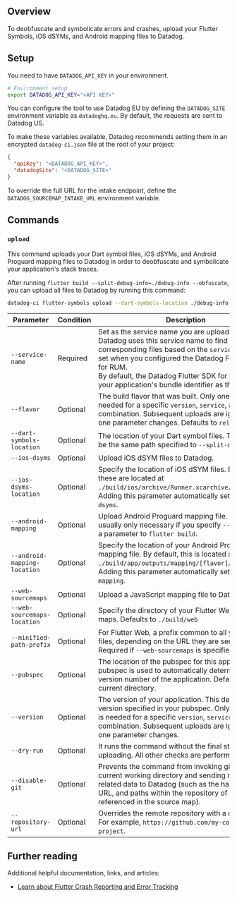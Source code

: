 ## Overview

To deobfuscate and symbolicate errors and crashes, upload your Flutter Symbols, iOS dSYMs, and Android mapping files to Datadog.

## Setup

You need to have `DATADOG_API_KEY` in your environment.

```bash
# Environment setup
export DATADOG_API_KEY="<API KEY>"
```

You can configure the tool to use Datadog EU by defining the `DATADOG_SITE` environment variable as `datadoghq.eu`. By default, the requests are sent to Datadog US.

To make these variables available, Datadog recommends setting them in an encrypted `datadog-ci.json` file at the root of your project:

```json
{
  "apiKey": "<DATADOG_API_KEY>",
  "datadogSite": "<DATADOG_SITE>"
}
```

To override the full URL for the intake endpoint, define the `DATADOG_SOURCEMAP_INTAKE_URL` environment variable.

## Commands

### `upload`

This command uploads your Dart symbol files, iOS dSYMs, and Android Proguard mapping files to Datadog in order to deobfuscate and symbolicate your application's stack traces.

After running `flutter build --split-debug-info=./debug-info --obfuscate`, you can upload all files to Datadog by running this command: 

```bash
datadog-ci flutter-symbols upload --dart-symbols-location ./debug-info --service-name com.companyname.application --ios-dsyms --android-mapping
```

| Parameter                    | Condition | Description                                                                                                                                                                                                                                                                                                      |
| ---------------------------- | --------- | ---------------------------------------------------------------------------------------------------------------------------------------------------------------------------------------------------------------------------------------------------------------------------------------------------------------- |
| `--service-name`             | Required  | Set as the service name you are uploading files for. Datadog uses this service name to find corresponding files based on the `service` options set when you configured the Datadog Flutter SDK for RUM.<br>By default, the Datadog Flutter SDK for RUM uses your application's bundle identifier as the service. |
| `--flavor`                   | Optional  | The build flavor that was built. Only one upload is needed for a specific `version`, `service`, and `flavor` combination. Subsequent uploads are ignored until one parameter changes. Defaults to `release`.                                                                                                     |
| `--dart-symbols-location`    | Optional  | The location of your Dart symbol files. This should be the same path specified to `--split-debug-info`.                                                                                                                                                                                                          |
| `--ios-dsyms`                | Optional  | Upload iOS dSYM files to Datadog.                                                                                                                                                                                                                                                                                |
| `--ios-dsyms-location`       | Optional  | Specify the location of iOS dSYM files. By default, these are located at `./build/ios/archive/Runner.xcarchive/dSYMs`. Adding this parameter automatically sets `--ios-dsyms`.                                                                                                                                   |
| `--android-mapping`          | Optional  | Upload Android Proguard mapping file. This is usually only necessary if you specify `--obfuscate` as a parameter to `flutter build`.                                                                                                                                                                             |
| `--android-mapping-location` | Optional  | Specify the location of your Android Proguard mapping file. By default, this is located at `./build/app/outputs/mapping/[flavor]/mapping.txt`. Adding this parameter automatically sets `--android-mapping`.                                                                                                     |
| `--web-sourcemaps`           | Optional  | Upload a JavaScript mapping file to Datadog.                                                                                                                                                                                                                                                                     |
| `--web-sourcemaps-location`  | Optional  | Specify the directory of your Flutter Web source maps. Defaults to `./build/web`                                                                                                                                                                                                                                 |
| `--minified-path-prefix`     | Optional  | For Flutter Web, a prefix common to all your source files, depending on the URL they are served from. Required if `--web-sourcemaps` is specified                                                                                                                                                                |
| `--pubspec`                  | Optional  | The location of the pubspec for this application. The pubspec is used to automatically determine the version number of the application. Defaults to the current directory.                                                                                                                                       |
| `--version`                  | Optional  | The version of your application. This defaults to the version specified in your pubspec. Only one upload is needed for a specific `version`, `service`, and `flavor` combination. Subsequent uploads are ignored until one parameter changes.                                                                    |
| `--dry-run`                  | Optional  | It runs the command without the final step of uploading. All other checks are performed.                                                                                                                                                                                                                         |
| `--disable-git`              | Optional  | Prevents the command from invoking git in the current working directory and sending repository-related data to Datadog (such as the hash, remote URL, and paths within the repository of sources referenced in the source map).                                                                                  |
| `--repository-url`           | Optional  | Overrides the remote repository with a custom URL. For example, `https://github.com/my-company/my-project`.                                                                                                                                                                                                      |


## Further reading

Additional helpful documentation, links, and articles:

- [Learn about Flutter Crash Reporting and Error Tracking][1]

[1]: https://docs.datadoghq.com/real_user_monitoring/error_tracking/flutter/
